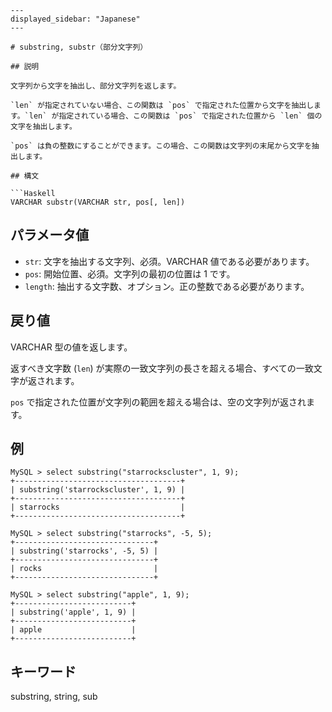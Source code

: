 ```
---
displayed_sidebar: "Japanese"
---

# substring, substr（部分文字列）

## 説明

文字列から文字を抽出し、部分文字列を返します。

`len` が指定されていない場合、この関数は `pos` で指定された位置から文字を抽出します。`len` が指定されている場合、この関数は `pos` で指定された位置から `len` 個の文字を抽出します。

`pos` は負の整数にすることができます。この場合、この関数は文字列の末尾から文字を抽出します。

## 構文

```Haskell
VARCHAR substr(VARCHAR str, pos[, len])
```

## パラメータ値

- `str`: 文字を抽出する文字列、必須。VARCHAR 値である必要があります。
- `pos`: 開始位置、必須。文字列の最初の位置は 1 です。
- `length`: 抽出する文字数、オプション。正の整数である必要があります。

## 戻り値

VARCHAR 型の値を返します。

返すべき文字数 (`len`) が実際の一致文字列の長さを超える場合、すべての一致文字が返されます。

`pos` で指定された位置が文字列の範囲を超える場合は、空の文字列が返されます。

## 例

```Plain Text
MySQL > select substring("starrockscluster", 1, 9);
+-------------------------------------+
| substring('starrockscluster', 1, 9) |
+-------------------------------------+
| starrocks                           |
+-------------------------------------+

MySQL > select substring("starrocks", -5, 5);
+-------------------------------+
| substring('starrocks', -5, 5) |
+-------------------------------+
| rocks                         |
+-------------------------------+

MySQL > select substring("apple", 1, 9);
+--------------------------+
| substring('apple', 1, 9) |
+--------------------------+
| apple                    |
+--------------------------+
```

## キーワード

substring, string, sub
```